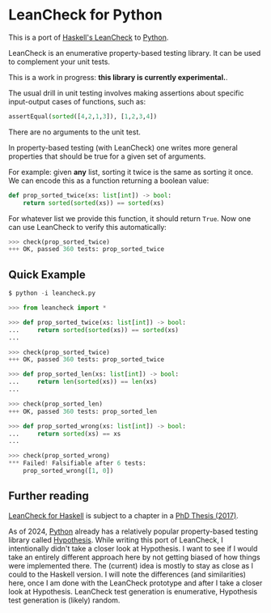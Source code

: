 LeanCheck for Python
====================

This is a port of [Haskell's LeanCheck] to [Python].

LeanCheck is an enumerative property-based testing library.
It can be used to complement your unit tests.

This is a work in progress:
__this library is currently experimental.__.

The usual drill in unit testing involves making assertions
about specific input-output cases of functions, such as:

```py
assertEqual(sorted([4,2,1,3]), [1,2,3,4])
```

There are no arguments to the unit test.

In property-based testing (with LeanCheck)
one writes more general properties that should be true
for a given set of arguments.

For example:
given __any__ list, sorting it twice is the same as sorting it once.
We can encode this as a function returning a boolean value:

```py
def prop_sorted_twice(xs: list[int]) -> bool:
    return sorted(sorted(xs)) == sorted(xs)
```

For whatever list we provide this function,
it should return `True`.
Now one can use LeanCheck to verify this automatically:

```py
>>> check(prop_sorted_twice)
+++ OK, passed 360 tests: prop_sorted_twice
```

Quick Example
-------------

```py
$ python -i leancheck.py

>>> from leancheck import *

>>> def prop_sorted_twice(xs: list[int]) -> bool:
...     return sorted(sorted(xs)) == sorted(xs)
...

>>> check(prop_sorted_twice)
+++ OK, passed 360 tests: prop_sorted_twice

>>> def prop_sorted_len(xs: list[int]) -> bool:
...     return len(sorted(xs)) == len(xs)
...

>>> check(prop_sorted_len)
+++ OK, passed 360 tests: prop_sorted_len

>>> def prop_sorted_wrong(xs: list[int]) -> bool:
...     return sorted(xs) == xs
...

>>> check(prop_sorted_wrong)
*** Failed! Falsifiable after 6 tests:
    prop_sorted_wrong([1, 0])
```


Further reading
---------------

[LeanCheck for Haskell] is subject to a chapter in a [PhD Thesis (2017)].

As of 2024, [Python] already has a relatively popular property-based testing
library called [Hypothesis].  While writing this port of LeanCheck, I
intentionally didn't take a closer look at Hypothesis.  I want to see if I
would take an entirely different approach here by not getting biased of how
things were implemented there.  The (current) idea is mostly to stay as close
as I could to the Haskell version.  I will note the differences (and
similarities) here, once I am done with the LeanCheck prototype and after I
take a closer look at Hypothesis.  LeanCheck test generation is enumerative,
Hypothesis test generation is (likely) random.


[Haskell's LeanCheck]:   https://hackage.haskell.org/package/leancheck
[LeanCheck for Haskell]: https://hackage.haskell.org/package/leancheck
[Python]: https://www.python.org/
[Hypothesis]: https://pypi.org/project/hypothesis/
[TODO]: TODO.md
[PhD Thesis (2017)]: https://matela.com.br/thesis-rudy.pdf
